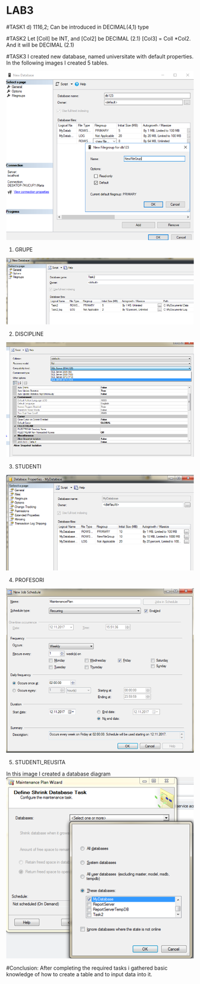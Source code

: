 # LAB3

#TASK1
 d) 1116,2; Can be introduced in DECIMAL(4,1) type 

#TASK2
Let [Coll] be INT, and [Col2] be DECIMAL (2.1)
[Col3] = Coll *Col2. And it will be DECIMAL (2.1)

#TASK3
I created new database, named universitate with default properties.
In the following images I created 5 tables.


<img src="1.png"/> 

1. GRUPE


<img src="2.png"/> 

2. DISCIPLINE


<img src="3.png"/> 

3. STUDENTI


<img src="4.png"/> 

4. PROFESORI


<img src="5.png"/> 

5. STUDENTI_REUSITA

In this image I created a database diagram 
<img src ="7.png"/>

#Conclusion:
After completing the required tasks i gathered basic knowledge of how to create a table and
to input data into it.

